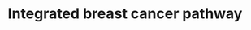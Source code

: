 ---
annotations:
- id: PW:0000605
  parent: disease pathway
  type: Pathway Ontology
  value: cancer pathway
- id: DOID:1612
  parent: disease of cellular proliferation
  type: Disease Ontology
  value: breast cancer
- id: PW:0000624
  parent: disease pathway
  type: Pathway Ontology
  value: breast cancer pathway
authors:
- Saibrahi
- MaintBot
- MartijnVanIersel
- Pragat11
- Ddigles
- Egonw
- Khanspers
- Jakechen
- Zari
- Tdavid88
- DeSl
- AlexanderPico
- Marvin M2
- Fehrhart
- Eweitz
citedin:
- link: 10.3389/fimmu.2021.769011
  title: 'A Practical Strategy for Exploring the Pharmacological Mechanism of Luteolin
    Against COVID-19/Asthma Comorbidity: Findings of System Pharmacology and Bioinformatics
    Analysis (2024)'
- link: PMC3799471
  title: Discovering causal pathways linking genomic events to transcriptional states
    using Tied Diffusion Through Interacting Events (TieDIE) (2013)
communities: []
description: This pathway incorporates the most important proteins for breast cancer.
  The Rp score from the Connectivity-Maps (C-Maps) webserver was used to determine
  the rank of the most important proteins in breast cancer. These proteins were then
  used to determine the most important pathways involved in breast cancer by using
  the Human Pathway Database (HPD). The pathways retrieved from the Human Pathway
  Database were from several sources such as Protein Lounge, BioCarta, KEGG, and NCI-Nature.
  The pathways were then annotated. Protein-protein relations for the most important
  proteins for breast cancer were determined by annotating the pathways and by literature
  review. The protein-protein interactions are mapped onto this pathway.   Proteins
  on this pathway have targeted assays available via the [CPTAC Assay Portal](https://assays.cancer.gov/available_assays?wp_id=WP1984).
last-edited: 2025-03-06
ndex: 8089594b-8b63-11eb-9e72-0ac135e8bacf
organisms:
- Homo sapiens
redirect_from:
- /index.php/Pathway:WP1984
- /instance/WP1984
- /instance/WP1984_r137620
revision: r137620
schema-jsonld:
- '@context': https://schema.org/
  '@id': https://wikipathways.github.io/pathways/WP1984.html
  '@type': Dataset
  creator:
    '@type': Organization
    name: WikiPathways
  description: This pathway incorporates the most important proteins for breast cancer.
    The Rp score from the Connectivity-Maps (C-Maps) webserver was used to determine
    the rank of the most important proteins in breast cancer. These proteins were
    then used to determine the most important pathways involved in breast cancer by
    using the Human Pathway Database (HPD). The pathways retrieved from the Human
    Pathway Database were from several sources such as Protein Lounge, BioCarta, KEGG,
    and NCI-Nature. The pathways were then annotated. Protein-protein relations for
    the most important proteins for breast cancer were determined by annotating the
    pathways and by literature review. The protein-protein interactions are mapped
    onto this pathway.   Proteins on this pathway have targeted assays available via
    the [CPTAC Assay Portal](https://assays.cancer.gov/available_assays?wp_id=WP1984).
  keywords:
  - ABC3G
  - ABL1
  - AHR
  - AKT1
  - ALKB1
  - ANDR
  - ANXA1
  - AQP73
  - AR
  - ATF1
  - ATM
  - ATR
  - AURKA
  - Ampicillin
  - Anastrozole
  - BACH1
  - BAD
  - BAK
  - BARD1
  - BAX
  - BCL2
  - BID
  - BLM
  - BMPR1A
  - BMPR2
  - BRAF
  - BRCA1
  - BRCA2
  - Bleomycin
  - CASP3
  - CASP8
  - CASP9
  - CBP
  - CCND1
  - CDC25A
  - CDC42
  - CDH1
  - CDK2
  - CDK4
  - CDK7
  - CERK
  - CERK1
  - CHK1
  - CHK2
  - CIP1
  - CREB
  - CSNK1D
  - CTNB1
  - CYP19A1
  - Corticosterone
  - Cycloheximide
  - DAG1
  - DCAKD
  - DHT
  - Dexamethasone
  - Dihydrotestosterone
  - Donepezil
  - E2F1
  - EGFR
  - EP300
  - ER
  - ERAL1
  - ERK
  - ESR1
  - Estradiol
  - FADD
  - FLIP1
  - FOSL2
  - FOXO1
  - Fluoxymesterone
  - Flutamide
  - Fulvestrant
  - GADD45A
  - GCR
  - GDI
  - GR
  - GRN
  - GSK3A
  - HDAC1
  - HDAC1/HDAC2
  - HIPK2
  - Hydrocortisone
  - Hydroxyurea
  - IKKA
  - IMPA1
  - IPKA
  - IRS1
  - ITPKC
  - JAK1
  - JKIP1
  - JUN
  - KRAS
  - Lapatnib
  - Letrozole
  - Lithium Chloride
  - MAP3K13
  - MAPKs
  - MAX
  - MDM2
  - MMP1
  - MPIP1
  - MPIP2
  - MRE11
  - MSH2
  - MSH6
  - MTOR
  - MYC
  - MYT1
  - Methyl Methanesulfonate
  - Mitomycin
  - NAB1
  - NCOA2
  - NCOA3
  - NF1
  - NFKB1
  - NOXA1
  - Nocodazole
  - ODC1
  - P13
  - P13K
  - P38
  - P53
  - P85
  - P85A
  - PAK1
  - PHB
  - PIAS1
  - PKCB1
  - PLK1
  - PLK3
  - PLK3CA
  - PML
  - PPAR
  - PPRB/RB
  - PR
  - PTEN
  - Paclitaxel
  - Penicillin G
  - Plicamycin
  - Q8NBS1
  - RAC1
  - RAD50
  - RAD51
  - RAD54L
  - RAF
  - RALA
  - RALGAPA1
  - RAP1A
  - RASGEF1A
  - RASGRP3
  - RHEB
  - RHO
  - RPP38
  - RRAS
  - Raloxifene
  - SELK
  - SIRT1
  - SMAD1
  - SMAD2
  - SMAD3
  - SMAD4
  - SMAD6
  - SMAD7
  - SMCA4
  - SMEK1
  - SMEK2
  - SP1
  - STAT1
  - STK11
  - TAB1
  - TAK1L
  - TFPI
  - TGFR1
  - TGFR2
  - TRADD
  - TSC1
  - TSC2
  - Tamoxifen
  - Testosterone
  - Tetradecanoylphorbol Acetate
  - UBE2F
  - UBIM
  - UBP15
  - UBP16
  - UBP21
  - VEGFA
  - WEE1
  - XRCC3
  - ZMIZ1
  - ZN655
  - fra-1
  license: CC0
  name: Integrated breast cancer pathway
seo: CreativeWork
title: Integrated breast cancer pathway
wpid: WP1984
---